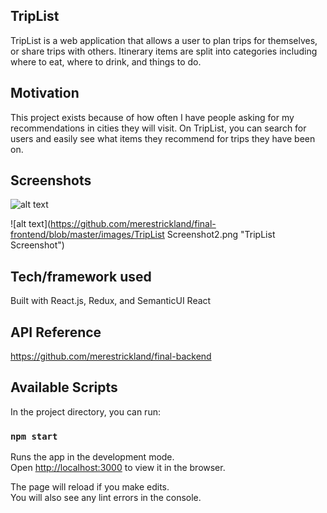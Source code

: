 ## TripList
TripList is a web application that allows a user to plan trips for themselves, or share trips with others. Itinerary items are split into categories including where to eat, where to drink, and things to do.

## Motivation
This project exists because of how often I have people asking for my recommendations in cities they will visit. On TripList, you can search for users and easily see what items they recommend for trips they have been on.

## Screenshots
![alt text](https://github.com/merestrickland/final-frontend/blob/master/images/TripListScreenshot.png "TripList Screenshot")

![alt text](https://github.com/merestrickland/final-frontend/blob/master/images/TripList Screenshot2.png "TripList Screenshot")

## Tech/framework used
Built with React.js, Redux, and SemanticUI React

## API Reference
https://github.com/merestrickland/final-backend

## Available Scripts

In the project directory, you can run:

### `npm start`

Runs the app in the development mode.<br>
Open [http://localhost:3000](http://localhost:3000) to view it in the browser.

The page will reload if you make edits.<br>
You will also see any lint errors in the console.
